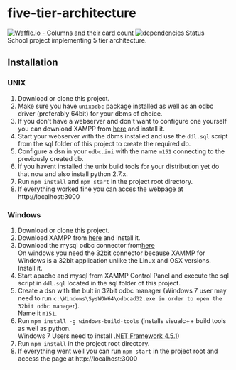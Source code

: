 # five-tier-architecture
[![Waffle.io - Columns and their card count](https://badge.waffle.io/danielHPeters/five-tier-architecture.svg?columns=all)](https://waffle.io/danielHPeters/five-tier-architecture) [![dependencies Status](https://david-dm.org/danielHpeters/five-tier-architecture/status.svg)](https://david-dm.org/danielHpeters/five-tier-architecture)  
School project implementing 5 tier architecture.

## Installation
### UNIX
1. Download or clone this project.
2. Make sure you have `unixodbc` package installed as well as an odbc driver (preferably 64bit) for your dbms of choice.
3. If you don't have a webserver and don't want to configure one yourself you can download 
XAMPP from [here](https://www.apachefriends.org/de/index.html) and install it.  
4. Start your webserver with the dbms installed and use the `ddl.sql` script from the sql folder of this project
   to create the required db.
5. Configure a dsn in your `odbc.ini` with the name `m151` connecting to the previously created db.
6. If you havent installed the unix build tools for your distribution yet do that now and also install python 2.7.x.
7. Run `npm install` and `npm start` in the project root directory.
8. If everything worked fine you can acces the webpage at http://localhost:3000
### Windows
1. Download or clone this project.
2. Download XAMPP from [here](https://www.apachefriends.org/de/index.html) and install it.
2. Download the mysql odbc connector from[here](https://dev.mysql.com/downloads/connector/odbc/)  
   On windows you need the 32bit connector because XAMMP for Windows is a 32bit application unlike the Linux and OSX versions.  
   Install it.
3. Start apache and mysql from XAMMP Control Panel and execute the sql script in `ddl.sql` located in the sql folder of this project.  
4. Create a dsn with the bult in 32bit odbc manager (Windows 7 user may need to run `c:\Windows\SysWOW64\odbcad32.exe in order to open the 32bit odbc manager`).  
   Name it `m151`.
4. Run `npm install -g windows-build-tools` (installs visualc++ build tools as well as python.  
   Windows 7  Users need to install [.NET Framework 4.5.1](http://www.microsoft.com/en-us/download/details.aspx?id=40773))
5. Run `npm install` in the project root directory.
6. If everything went well you can run `npm start` in the project root and access the page at http://localhost:3000
